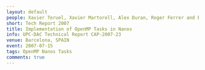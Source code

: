 ```yaml
---
layout: default
people: Xavier Teruel, Xavier Martorell, Alex Duran, Roger Ferrer and Eduard Ayguade
short: Tech Report 2007
title: Implementation of OpenMP Tasks in Nanos
info: UPC-DAC Technical Report CAP-2007-23
venue: Barcelona, SPAIN
event: 2007-07-15
tags: OpenMP Nanos Tasks
comments: true
---
```



